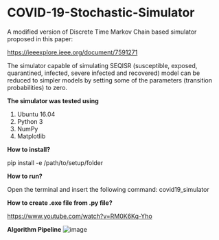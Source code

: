 # COVID-19-Stochastic-Simulator
A modified version of Discrete Time Markov Chain based simulator proposed in this paper:

https://ieeexplore.ieee.org/document/7591271

The simulator capable of simulating SEQISR (susceptible, exposed, quarantined, infected, severe infected and recovered) model can be reduced to simpler models by setting some of the parameters (transition probabilities) to zero. 


**The simulator was tested using**
1. Ubuntu 16.04
2. Python 3
3. NumPy
4. Matplotlib

**How to install?**

 pip install -e /path/to/setup/folder
 
 **How to run?**
 
 Open the terminal and insert the following command: covid19_simulator
 
 **How to create .exe file from .py file?**
 
 https://www.youtube.com/watch?v=RM0K6Kq-Yho 

**Algorithm Pipeline**
![image](https://raw.githubusercontent.com/akuzdeuov/COVID-19-Stochastic-Simulator/master/covid_epidemic_statechart_hav2.png)
